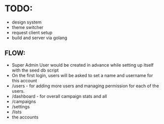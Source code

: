# TODO: 

- design system
- theme switcher
- request client setup
- build and server via golang



## FLOW: 

- Super Admin User would be created in advance while setting up itself with the seed db script
- On the first login, users will be asked to set a name and username for this account
- /users - for adding more users and managing permission for each of the users. 
- /dashboard - for overall campaign stats and all
- /campaigns
- /settings
- /lists
- the accounts 
